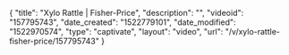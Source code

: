 {
    "title": "Xylo Rattle | Fisher-Price",
    "description": "",
    "videoid": "157795743",
    "date_created": "1522779101",
    "date_modified": "1522970574",
    "type": "captivate",
    "layout": "video",
    "url": "\/v\/xylo-rattle-fisher-price\/157795743"
}